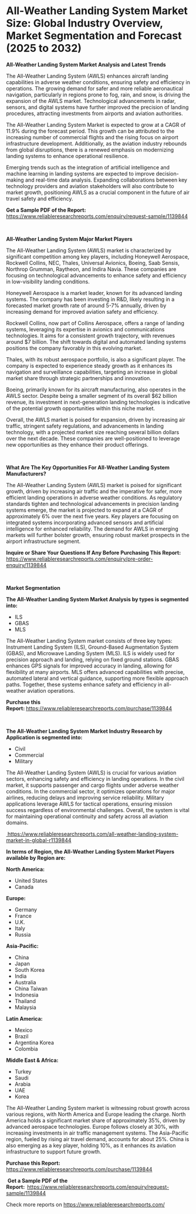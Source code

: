<p><h1>All-Weather Landing System Market Size: Global Industry Overview, Market Segmentation and Forecast (2025 to 2032)</h1></p><p><strong>All-Weather Landing System Market Analysis and Latest Trends</strong></p>
<p><p>The All-Weather Landing System (AWLS) enhances aircraft landing capabilities in adverse weather conditions, ensuring safety and efficiency in operations. The growing demand for safer and more reliable aeronautical navigation, particularly in regions prone to fog, rain, and snow, is driving the expansion of the AWLS market. Technological advancements in radar, sensors, and digital systems have further improved the precision of landing procedures, attracting investments from airports and aviation authorities.</p><p>The All-Weather Landing System Market is expected to grow at a CAGR of 11.9% during the forecast period. This growth can be attributed to the increasing number of commercial flights and the rising focus on airport infrastructure development. Additionally, as the aviation industry rebounds from global disruptions, there is a renewed emphasis on modernizing landing systems to enhance operational resilience. </p><p>Emerging trends such as the integration of artificial intelligence and machine learning in landing systems are expected to improve decision-making and real-time data analysis. Expanding collaborations between key technology providers and aviation stakeholders will also contribute to market growth, positioning AWLS as a crucial component in the future of air travel safety and efficiency.</p></p>
<p><strong>Get a Sample PDF of the Report:&nbsp;</strong> <a href="https://www.reliableresearchreports.com/enquiry/request-sample/1139844?utm_campaign=2984&utm_medium=2&utm_source=Github&utm_content=ia&utm_term=25032025&utm_id=all-weather-landing-system">https://www.reliableresearchreports.com/enquiry/request-sample/1139844</a></p>
<p>&nbsp;</p>
<p><strong>All-Weather Landing System Major Market Players</strong></p>
<p><p>The All-Weather Landing System (AWLS) market is characterized by significant competition among key players, including Honeywell Aerospace, Rockwell Collins, NEC, Thales, Universal Avionics, Boeing, Saab Sensis, Northrop Grumman, Raytheon, and Indira Navia. These companies are focusing on technological advancements to enhance safety and efficiency in low-visibility landing conditions.</p><p>Honeywell Aerospace is a market leader, known for its advanced landing systems. The company has been investing in R&D, likely resulting in a forecasted market growth rate of around 5-7% annually, driven by increasing demand for improved aviation safety and efficiency. </p><p>Rockwell Collins, now part of Collins Aerospace, offers a range of landing systems, leveraging its expertise in avionics and communications technologies. It aims for a consistent growth trajectory, with revenues around $7 billion. The shift towards digital and automated landing systems positions the company favorably in this evolving market.</p><p>Thales, with its robust aerospace portfolio, is also a significant player. The company is expected to experience steady growth as it enhances its navigation and surveillance capabilities, targeting an increase in global market share through strategic partnerships and innovation.</p><p>Boeing, primarily known for its aircraft manufacturing, also operates in the AWLS sector. Despite being a smaller segment of its overall $62 billion revenue, its investment in next-generation landing technologies is indicative of the potential growth opportunities within this niche market.</p><p>Overall, the AWLS market is poised for expansion, driven by increasing air traffic, stringent safety regulations, and advancements in landing technology, with a projected market size reaching several billion dollars over the next decade. These companies are well-positioned to leverage new opportunities as they enhance their product offerings.</p></p>
<p>&nbsp;</p>
<p><strong>What Are The Key Opportunities For All-Weather Landing System Manufacturers?</strong></p>
<p><p>The All-Weather Landing System (AWLS) market is poised for significant growth, driven by increasing air traffic and the imperative for safer, more efficient landing operations in adverse weather conditions. As regulatory standards tighten and technological advancements in precision landing systems emerge, the market is projected to expand at a CAGR of approximately 6% over the next five years. Key players are focusing on integrated systems incorporating advanced sensors and artificial intelligence for enhanced reliability. The demand for AWLS in emerging markets will further bolster growth, ensuring robust market prospects in the airport infrastructure segment.</p></p>
<p><strong>Inquire or Share Your Questions If Any Before Purchasing This Report:</strong> <a href="https://www.reliableresearchreports.com/enquiry/pre-order-enquiry/1139844?utm_campaign=2984&utm_medium=2&utm_source=Github&utm_content=ia&utm_term=25032025&utm_id=all-weather-landing-system">https://www.reliableresearchreports.com/enquiry/pre-order-enquiry/1139844</a></p>
<p>&nbsp;</p>
<p><strong>Market Segmentation</strong></p>
<p><strong>The All-Weather Landing System Market Analysis by types is segmented into:</strong></p>
<p><ul><li>ILS</li><li>GBAS</li><li>MLS</li></ul></p>
<p><p>The All-Weather Landing System market consists of three key types: Instrument Landing System (ILS), Ground-Based Augmentation System (GBAS), and Microwave Landing System (MLS). ILS is widely used for precision approach and landing, relying on fixed ground stations. GBAS enhances GPS signals for improved accuracy in landing, allowing for flexibility at many airports. MLS offers advanced capabilities with precise, automated lateral and vertical guidance, supporting more flexible approach paths. Together, these systems enhance safety and efficiency in all-weather aviation operations.</p></p>
<p><strong>Purchase this Report:&nbsp;</strong><a href="https://www.reliableresearchreports.com/purchase/1139844?utm_campaign=2984&utm_medium=2&utm_source=Github&utm_content=ia&utm_term=25032025&utm_id=all-weather-landing-system">https://www.reliableresearchreports.com/purchase/1139844</a></p>
<p>&nbsp;</p>
<p><strong>The All-Weather Landing System Market Industry Research by Application is segmented into:</strong></p>
<p><ul><li>Civil</li><li>Commercial</li><li>Military</li></ul></p>
<p><p>The All-Weather Landing System (AWLS) is crucial for various aviation sectors, enhancing safety and efficiency in landing operations. In the civil market, it supports passenger and cargo flights under adverse weather conditions. In the commercial sector, it optimizes operations for major airlines, reducing delays and improving service reliability. Military applications leverage AWLS for tactical operations, ensuring mission success regardless of environmental challenges. Overall, the system is vital for maintaining operational continuity and safety across all aviation domains.</p></p>
<p><a href="https://www.reliableresearchreports.com/all-weather-landing-system-market-in-global-r1139844?utm_campaign=2984&utm_medium=2&utm_source=Github&utm_content=ia&utm_term=25032025&utm_id=all-weather-landing-system">&nbsp;https://www.reliableresearchreports.com/all-weather-landing-system-market-in-global-r1139844</a></p>
<p><strong>In terms of Region, the All-Weather Landing System Market Players available by Region are:</strong></p>
<p>
    <p> <strong> North America: </strong>
        <ul>
            <li>United States</li>
            <li>Canada</li>
        </ul>
        </p> 
    <p> <strong> Europe: </strong>
        <ul>
            <li>Germany</li>
            <li>France</li>
            <li>U.K.</li>
            <li>Italy</li>
            <li>Russia</li>
        </ul>
        </p> 
    <p> <strong> Asia-Pacific: </strong>
        <ul>
            <li>China</li>
            <li>Japan</li>
            <li>South Korea</li>
            <li>India</li>
            <li>Australia</li>
            <li>China Taiwan</li>
            <li>Indonesia</li>
            <li>Thailand</li>
            <li>Malaysia</li>
        </ul>
        </p> 
    <p> <strong> Latin America: </strong>
        <ul>
            <li>Mexico</li>
            <li>Brazil</li>
            <li>Argentina Korea</li>
            <li>Colombia</li>
        </ul>
        </p> 
    <p> <strong> Middle East & Africa: </strong>
        <ul>
            <li>Turkey</li>
            <li>Saudi</li>
            <li>Arabia</li>
            <li>UAE</li>
            <li>Korea</li>
        </ul>
    </p>
    </p>
<p><p>The All-Weather Landing System market is witnessing robust growth across various regions, with North America and Europe leading the charge. North America holds a significant market share of approximately 35%, driven by advanced aerospace technologies. Europe follows closely at 30%, with increasing investments in air traffic management systems. The Asia-Pacific region, fueled by rising air travel demand, accounts for about 25%. China is also emerging as a key player, holding 10%, as it enhances its aviation infrastructure to support future growth.</p></p>
<p><strong>Purchase this Report: </strong><a href="https://www.reliableresearchreports.com/purchase/1139844?utm_campaign=2984&utm_medium=2&utm_source=Github&utm_content=ia&utm_term=25032025&utm_id=all-weather-landing-system">https://www.reliableresearchreports.com/purchase/1139844</a></p>
<p>&nbsp;<strong>Get a Sample PDF of the Report:&nbsp;&nbsp;</strong><a href="https://www.reliableresearchreports.com/enquiry/request-sample/1139844?utm_campaign=2984&utm_medium=2&utm_source=Github&utm_content=ia&utm_term=25032025&utm_id=all-weather-landing-system">https://www.reliableresearchreports.com/enquiry/request-sample/1139844</a></p>
<p><strong></strong></p>
<p>Check more reports on <a href="https://www.reliableresearchreports.com/?utm_campaign=2984&utm_medium=2&utm_source=Github&utm_content=ia&utm_term=25032025&utm_id=all-weather-landing-system">https://www.reliableresearchreports.com/</a></p>